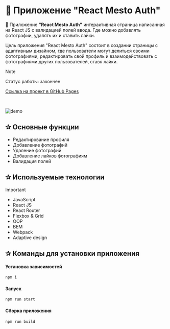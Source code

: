 # 🌃 Приложение "React Mesto Auth"

🌃 Приложение **"React Mesto Auth"** интерактивная страница написанная на React JS c валидацией полей ввода. Где можно добавлять фотографии, удалять их и ставить лайки.

Цель приложения "React Mesto Auth" состоит в создании страницы с адаптивным дизайном, где пользователи могут делиться своими фотографиями, редактировать свой профиль и взаимодействовать с фотографиями других пользователей, ставя лайки.

> [!NOTE]
> Статус работы: закончен
> 
> [Ссылка на проект в GitHub Pages](https://vitali-workspace.github.io/react-mesto-auth-build/)

<p>&nbsp;</p>

<img src="https://i.ibb.co/vmfTM6Y/perview-1.png" alt="demo">

<h2>&#10032; Основные функции</h2>

- Редактирование профиля 
- Добавление фотографий
- Удаление фотографий
- Добавление лайков фотографиям
- Валидация полей

<h2>&#10032; Используемые технологии</h2>

> [!IMPORTANT]
> - JavaScript
> - React JS
> - React Router
> - Flexbox & Grid
> - OOP
> - BEM
> - Webpack
> - Adaptive design

<h2>&#10032; Команды для установки приложения</h2>

#### Установка зависимостей

```
npm i
```
#### Запуск

```
npm run start
```
#### Сборка приложения

```
npm run build
```


